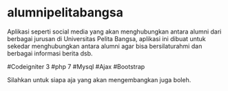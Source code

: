 # alumnipelitabangsa
Aplikasi seperti social media yang akan menghubungkan antara alumni dari berbagai jurusan di Universitas Pelita Bangsa,  aplikasi ini dibuat untuk sekedar menghubungkan antara alumni agar bisa  bersilaturahmi dan berbagai informasi berita dsb.

#Codeigniter 3
#php 7
#Mysql
#Ajax
#Bootstrap

Silahkan untuk siapa aja yang akan mengembangkan juga boleh.
